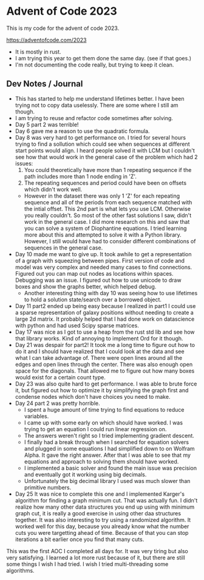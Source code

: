 # Advent of Code 2023

This is my code for the advent of code 2023.

https://adventofcode.com/2023

* It is mostly in rust.
* I am trying this year to get them done the same day. (see if that goes.)
* I'm not documenting the code really, but trying to keep it clean.

## Dev Notes / Journal
* This has started to help me understand lifetimes better. I have been trying not to copy data uselessly. There are some where I still am though.
* I am trying to reuse and refactor code sometimes after solving.
* Day 5 part 2 was terrible!
* Day 6 gave me a reason to use the quadratic formula.
* Day 8 was very hard to get performance on. I tried for several hours trying to find a sollution which could see when sequences at different start points would align. I heard people solved it with LCM but I couldn't see how that would work in the general case of the problem which had 2 issues:
    1. You could theoretically have more than 1 repeating sequence if the path includes more than 1 node ending in 'Z'.
    2. The repeating sequences and period could have been on offsets which didn't work well.
    * However in the dataset there was only 1 'Z' for each repeating sequence and all of the periods from each sequence matched with the intial offset. This 2nd part is what lets you use LCM. Otherwise you really couldn't. So most of the other fast solutions I saw, didn't work in the general case. I did more research on this and saw that you can solve a system of Diophantine equations. I tried learning more about this and attempted to solve it with a Python library. However, I still would have had to consider different combinations of sequences in the general case.
* Day 10 made me want to give up. It took awhile to get a representation of a graph with squeezing between pipes. First version of code and model was very complex and needed many cases to find connections. Figured out you can map out nodes as locations within spaces. Debugging was an issue. I figured out how to use unicode to draw boxes and show the graphs better, which helped debug.
    * Another interesting thing with day 10 was seeing how to use lifetimes to hold a solution state/search over a borrowed object.
* Day 11 part2 ended up being easy because I realized in part1 I could use a sparse representation of galaxy positions without needing to create a large 2d matrix. It probably helped that I had done work on datascience with python and had used Scipy sparse matrices.
* Day 17 was nice as I got to use a heap from the rust std lib and see how that library works. Kind of annoying to implement Ord for it though.
* Day 21 was despair for part2! It took me a long time to figure out how to do it and I should have realized that I could look at the data and see what I can take advantage of. There were open lines around all the edges and open lines through the center. There was also enough open space for the diagonals. That allowed me to figure out how many boxes would exist for a certain count type.
* Day 23 was also quite hard to get performance. I was able to brute force it, but figured out how to optimize it by simplifying the graph first and condense nodes which don't have choices you need to make.
* Day 24 part 2 was pretty horrible.
    * I spent a huge amount of time trying to find equations to reduce variables.
    * I came up with some early on which should have worked. I was trying to get an equation I could run linear regression on.
    * The answers weren't right so I tried implementing gradient descent.
    * I finally had a break through when I searched for equation solvers and plugged in some equations I had simplified down to on Wolfram Alpha. It gave the right answer. After that I was able to see that my equations and approach to solving them should have worked.
    * I implemented a basic solver and found the main issue was precision and eventually got it working using big decimals.
    * Unfortunately the big decimal library I used was much slower than primitive numbers.
* Day 25 It was nice to complete this one and I implemented Karger's algorithm for finding a graph minimum cut. That was actually fun. I didn't realize how many other data structures you end up using with minimum graph cut, it is really a good exercise in using other daa structures together. It was also interesting to try using a randomized algorithm. It worked well for this day, because you already know what the number cuts you were targetting ahead of time. Because of that you can stop iterations a bit earlier once you find that many cuts.

This was the first AOC I completed all days for. It was very tiring but also very satisfying. I learned a lot more rust because of it, but there are still some things I wish I had tried. I wish I tried multi-threading some algorithms.

